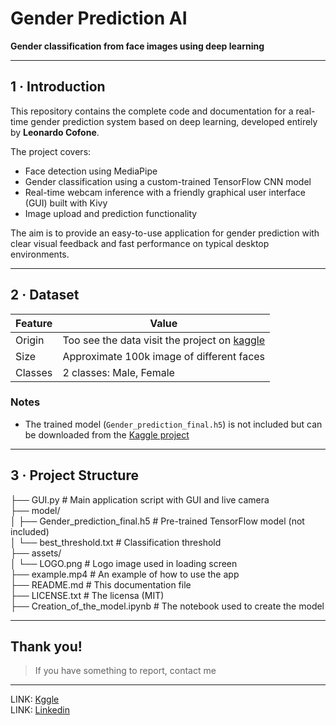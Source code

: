 # Gender Prediction AI  
**Gender classification from face images using deep learning**  

---

## 1 · Introduction  

This repository contains the complete code and documentation for a real-time gender prediction system based on deep learning, developed entirely by **Leonardo Cofone**.  

The project covers:  
- Face detection using MediaPipe  
- Gender classification using a custom-trained TensorFlow CNN model  
- Real-time webcam inference with a friendly graphical user interface (GUI) built with Kivy  
- Image upload and prediction functionality  

The aim is to provide an easy-to-use application for gender prediction with clear visual feedback and fast performance on typical desktop environments.  

---

## 2 · Dataset  

| Feature       | Value                                         |
| ------------- | --------------------------------------------- |
| Origin        | Too see the data visit the project on [kaggle](https://www.kaggle.com/code/zlatan599/gender-prediction/notebook) |
| Size          | Approximate 100k image of different faces  |
| Classes       | 2 classes: Male, Female                        |

### Notes  
- The trained model (`Gender_prediction_final.h5`) is not included but can be downloaded from the [Kaggle project](https://www.kaggle.com/code/zlatan599/gender-prediction/notebook)

---

## 3 · Project Structure  
├── GUI.py                                  # Main application script with GUI and live camera  
├── model/  
│   ├── Gender_prediction_final.h5          # Pre-trained TensorFlow model (not included)  
│   └── best_threshold.txt                  # Classification threshold  
├── assets/  
│   └── LOGO.png                            # Logo image used in loading screen  
├── example.mp4                             # An example of how to use the app   
├── README.md                               # This documentation file  
├── LICENSE.txt                             # The licensa (MIT)  
├── Creation_of_the_model.ipynb             # The notebook used to create the model

---

## Thank you!
> If you have something to report, contact me
---
LINK: [Kggle](https://www.kaggle.com/zlatan599)  
LINK: [Linkedin](https://www.linkedin.com/in/leonardo-cofone-914228361/)



